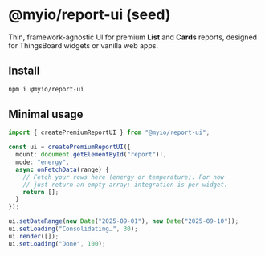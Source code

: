 # @myio/report-ui (seed)

Thin, framework-agnostic UI for premium **List** and **Cards** reports, designed for ThingsBoard widgets or vanilla web apps.

## Install

```bash
npm i @myio/report-ui
```

## Minimal usage

```ts
import { createPremiumReportUI } from "@myio/report-ui";

const ui = createPremiumReportUI({
  mount: document.getElementById("report")!,
  mode: "energy",
  async onFetchData(range) {
    // Fetch your rows here (energy or temperature). For now
    // just return an empty array; integration is per-widget.
    return [];
  }
});

ui.setDateRange(new Date("2025-09-01"), new Date("2025-09-10"));
ui.setLoading("Consolidating…", 30);
ui.render([]);
ui.setLoading("Done", 100);
```
